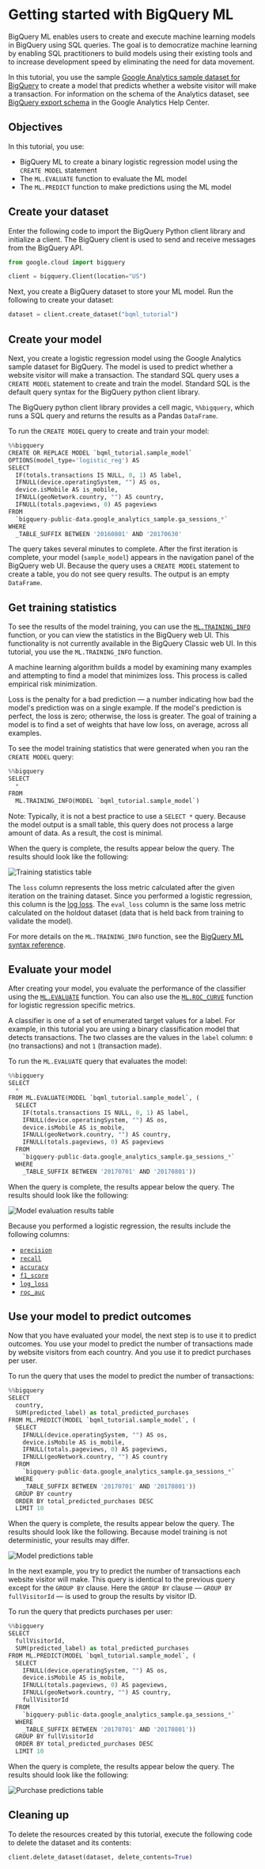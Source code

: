 
# Getting started with BigQuery ML

BigQuery ML enables users to create and execute machine learning models in BigQuery using SQL queries. The goal is to democratize machine learning by enabling SQL practitioners to build models using their existing tools and to increase development speed by eliminating the need for data movement.

In this tutorial, you use the sample [Google Analytics sample dataset for BigQuery](https://support.google.com/analytics/answer/7586738?hl=en&amp;ref_topic=3416089) to create a model that predicts whether a website visitor will make a transaction. For information on the schema of the Analytics dataset, see [BigQuery export schema](https://support.google.com/analytics/answer/3437719) in the Google Analytics Help Center.


## Objectives
In this tutorial, you use:

+ BigQuery ML to create a binary logistic regression model using the `CREATE MODEL` statement
+ The `ML.EVALUATE` function to evaluate the ML model
+ The `ML.PREDICT` function to make predictions using the ML model

## Create your dataset

Enter the following code to import the BigQuery Python client library and initialize a client. The BigQuery client is used to send and receive messages from the BigQuery API.


```python
from google.cloud import bigquery

client = bigquery.Client(location="US")
```

Next, you create a BigQuery dataset to store your ML model. Run the following to create your dataset:


```python
dataset = client.create_dataset("bqml_tutorial")
```

## Create your model

Next, you create a logistic regression model using the Google Analytics sample
dataset for BigQuery. The model is used to predict whether a
website visitor will make a transaction. The standard SQL query uses a
`CREATE MODEL` statement to create and train the model. Standard SQL is the
default query syntax for the BigQuery python client library.

The BigQuery python client library provides a cell magic,
`%%bigquery`, which runs a SQL query and returns the results as a Pandas
`DataFrame`.

To run the `CREATE MODEL` query to create and train your model:


```python
%%bigquery
CREATE OR REPLACE MODEL `bqml_tutorial.sample_model`
OPTIONS(model_type='logistic_reg') AS
SELECT
  IF(totals.transactions IS NULL, 0, 1) AS label,
  IFNULL(device.operatingSystem, "") AS os,
  device.isMobile AS is_mobile,
  IFNULL(geoNetwork.country, "") AS country,
  IFNULL(totals.pageviews, 0) AS pageviews
FROM
  `bigquery-public-data.google_analytics_sample.ga_sessions_*`
WHERE
  _TABLE_SUFFIX BETWEEN '20160801' AND '20170630'
```

The query takes several minutes to complete. After the first iteration is
complete, your model (`sample_model`) appears in the navigation panel of the
BigQuery web UI. Because the query uses a `CREATE MODEL` statement to create a
table, you do not see query results. The output is an empty `DataFrame`.

## Get training statistics

To see the results of the model training, you can use the
[`ML.TRAINING_INFO`](https://cloud.google.com/bigquery/docs/reference/standard-sql/bigqueryml-syntax-train)
function, or you can view the statistics in the BigQuery web UI. This functionality
is not currently available in the BigQuery Classic web UI.
In this tutorial, you use the `ML.TRAINING_INFO` function.

A machine learning algorithm builds a model by examining many examples and
attempting to find a model that minimizes loss. This process is called empirical
risk minimization.

Loss is the penalty for a bad prediction — a number indicating
how bad the model's prediction was on a single example. If the model's
prediction is perfect, the loss is zero; otherwise, the loss is greater. The
goal of training a model is to find a set of weights that have low
loss, on average, across all examples.

To see the model training statistics that were generated when you ran the
`CREATE MODEL` query:


```python
%%bigquery
SELECT
  *
FROM
  ML.TRAINING_INFO(MODEL `bqml_tutorial.sample_model`)
```

Note: Typically, it is not a best practice to use a `SELECT *` query. Because the model output is a small table, this query does not process a large amount of data. As a result, the cost is minimal.

When the query is complete, the results appear below the query. The results should look like the following:

![Training statistics table](../tutorials/bigquery/resources/training-statistics.png)

The `loss` column represents the loss metric calculated after the given iteration
on the training dataset. Since you performed a logistic regression, this column
is the [log loss](https://en.wikipedia.org/wiki/Cross_entropy#Cross-entropy_error_function_and_logistic_regression).
The `eval_loss` column is the same loss metric calculated on
the holdout dataset (data that is held back from training to validate the model).

For more details on the `ML.TRAINING_INFO` function, see the
[BigQuery ML syntax reference](https://cloud.google.com/bigquery/docs/reference/standard-sql/bigqueryml-syntax-train).

## Evaluate your model

After creating your model, you evaluate the performance of the classifier using
the [`ML.EVALUATE`](https://cloud.google.com/bigquery/docs/reference/standard-sql/bigqueryml-syntax-evaluate)
function. You can also use the [`ML.ROC_CURVE`](https://cloud.google.com/bigquery/docs/reference/standard-sql/bigqueryml-syntax-roc)
function for logistic regression specific metrics.

A classifier is one of a set of enumerated target values for a label. For
example, in this tutorial you are using a binary classification model that
detects transactions. The two classes are the values in the `label` column:
`0` (no transactions) and not `1` (transaction made).

To run the `ML.EVALUATE` query that evaluates the model:


```python
%%bigquery
SELECT
  *
FROM ML.EVALUATE(MODEL `bqml_tutorial.sample_model`, (
  SELECT
    IF(totals.transactions IS NULL, 0, 1) AS label,
    IFNULL(device.operatingSystem, "") AS os,
    device.isMobile AS is_mobile,
    IFNULL(geoNetwork.country, "") AS country,
    IFNULL(totals.pageviews, 0) AS pageviews
  FROM
    `bigquery-public-data.google_analytics_sample.ga_sessions_*`
  WHERE
    _TABLE_SUFFIX BETWEEN '20170701' AND '20170801'))
```

When the query is complete, the results appear below the query. The
results should look like the following:

![Model evaluation results table](../tutorials/bigquery/resources/model-evaluation.png)

Because you performed a logistic regression, the results include the following
columns:

+ [`precision`](https://developers.google.com/machine-learning/glossary/#precision)
+ [`recall`](https://developers.google.com/machine-learning/glossary/#recall)
+ [`accuracy`](https://developers.google.com/machine-learning/glossary/#accuracy)
+ [`f1_score`](https://en.wikipedia.org/wiki/F1_score)
+ [`log_loss`](https://developers.google.com/machine-learning/glossary/#Log_Loss)
+ [`roc_auc`](https://developers.google.com/machine-learning/glossary/#AUC)


## Use your model to predict outcomes

Now that you have evaluated your model, the next step is to use it to predict
outcomes. You use your model to predict the number of transactions made by
website visitors from each country. And you use it to predict purchases per user.

To run the query that uses the model to predict the number of transactions:


```python
%%bigquery
SELECT
  country,
  SUM(predicted_label) as total_predicted_purchases
FROM ML.PREDICT(MODEL `bqml_tutorial.sample_model`, (
  SELECT
    IFNULL(device.operatingSystem, "") AS os,
    device.isMobile AS is_mobile,
    IFNULL(totals.pageviews, 0) AS pageviews,
    IFNULL(geoNetwork.country, "") AS country
  FROM
    `bigquery-public-data.google_analytics_sample.ga_sessions_*`
  WHERE
    _TABLE_SUFFIX BETWEEN '20170701' AND '20170801'))
  GROUP BY country
  ORDER BY total_predicted_purchases DESC
  LIMIT 10
```

When the query is complete, the results appear below the query. The
results should look like the following. Because model training is not
deterministic, your results may differ.

![Model predictions table](../tutorials/bigquery/resources/model-predictions.png)

In the next example, you try to predict the number of transactions each website
visitor will make. This query is identical to the previous query except for the
`GROUP BY` clause. Here the `GROUP BY` clause — `GROUP BY fullVisitorId`
— is used to group the results by visitor ID.

To run the query that predicts purchases per user:


```python
%%bigquery
SELECT
  fullVisitorId,
  SUM(predicted_label) as total_predicted_purchases
FROM ML.PREDICT(MODEL `bqml_tutorial.sample_model`, (
  SELECT
    IFNULL(device.operatingSystem, "") AS os,
    device.isMobile AS is_mobile,
    IFNULL(totals.pageviews, 0) AS pageviews,
    IFNULL(geoNetwork.country, "") AS country,
    fullVisitorId
  FROM
    `bigquery-public-data.google_analytics_sample.ga_sessions_*`
  WHERE
    _TABLE_SUFFIX BETWEEN '20170701' AND '20170801'))
  GROUP BY fullVisitorId
  ORDER BY total_predicted_purchases DESC
  LIMIT 10
```

When the query is complete, the results appear below the query. The
results should look like the following:

![Purchase predictions table](../tutorials/bigquery/resources/purchase-predictions.png)

## Cleaning up

To delete the resources created by this tutorial, execute the following code to delete the dataset and its contents:


```python
client.delete_dataset(dataset, delete_contents=True)
```
